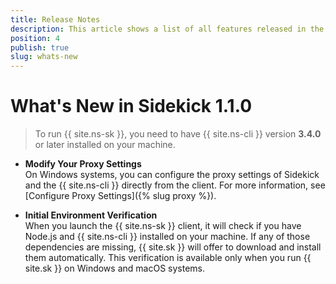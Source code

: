 ```yaml
---
title: Release Notes
description: This article shows a list of all features released in the latest version of Sidekick.
position: 4
publish: true
slug: whats-new
---
```


# What's New in Sidekick 1.1.0

> To run {{ site.ns-sk }}, you need to have {{ site.ns-cli }} version **3.4.0** or later installed on your machine. 

* **Modify Your Proxy Settings**<br/>
On Windows systems, you can configure the proxy settings of Sidekick and the {{ site.ns-cli }} directly from the client. For more information, see [Configure Proxy Settings]({% slug proxy %}). 

* **Initial Environment Verification**<br/> 
When you launch the {{ site.ns-sk }} client, it will check if you have Node.js and {{ site.ns-cli }} installed on your machine. If any of those dependencies are missing, {{ site.sk }} will offer to download and install them automatically. This verification is available only when you run {{ site.sk }} on Windows and macOS systems.




	
